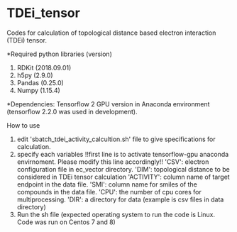 # TDEi_tensor
Codes for calculation of topological distance based electron interaction (TDEi) tensor.

*Required python libraries (version)
1) RDKit (2018.09.01)
2) h5py (2.9.0)
3) Pandas (0.25.0)
4) Numpy (1.15.4)

*Dependencies:
Tensorflow 2 GPU version in Anaconda environment (tensorflow 2.2.0 was used in development).

How to use
1) edit 'sbatch_tdei_activity_calcultion.sh' file to give specifications for calculation.
2) specify each variables
    !!first line is to activate tensorflow-gpu anaconda envirnoment. Please modify this line accordingly!!
    'CSV': electron configuration file in ec_vector directory.
    'DIM': topological distance to be considered in TDEi tensor calculation
    'ACTIVITY': column name of target endpoint in the data file.
    'SMI': column name for smiles of the compounds in the data file.
    'CPU': the number of cpu cores for multiprocessing.
    'DIR': a directory for data (example is csv files in data directory)
3) Run the sh file (expected operating system to run the code is Linux. Code was run on Centos 7 and 8)
